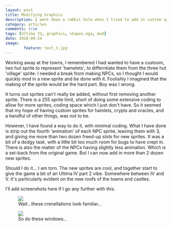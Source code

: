 ```yaml
---
layout: post
title: Modifying Graphics
description: I went down a rabbit hole when I tried to add in custom sprites for the new 'hamlets' and 'crypts'
category: articles
comments: true
tags: [Ultima IV, graphics, shapes.ega, mod]
date: 2018-09-24
image: 
        feature: text_3.jpg
---
```


Working away at the towns, I remembered I had wanted to have a custoom, two hut sprite to represent 'hamelets', to differntiate them from the three hut 'village' sprite. I needed a break from making NPCs, so I thought I would quickly mod in a new sprite and be done with it. Foolishly I imagined that the making of the sprite would be the hard part. Boy was I wrong.

It turns out sprites can't really be added, without first removing another sprite. There is a 255 sprite limit, short of doing some extensive coding to allow for more sprites, coding space which I just don't have. So it seemed that my hope of having custom sprites for hamlets, crypts and oracles, and a handful of other things, was not to be.

However, I have found a way to do it, with minimal coding. What I have done is strip out the fourth 'animation' of each NPC sprite, leaving them with 3, and giving me more than two dozen freed-up slots for new sprites. It was a bit of a dodgy task, with a little bit too much room for bugs to have crept in. There is also the matter of the NPCs having slightly less animation. Which is a set-back from the original game. But I can now add in more than 2 dozen new sprites.

Should I do it...
I am torn. The new sprites are cool, and together start to give the game a bit of an Ultima IV part 2 vibe. Somewhere between IV and V. It's particularly evident on the new roofs of the towns and castles.

I'll add screenshots here if I go any further with this.

<figure>
	<img class="ScrollRev" data-tilt src="/ultima-IV-trinity/images/castle_roof_1.png" />
	<figcaption>Wait...these crenellations look familiar...</figcaption>
</figure>

<figure>
	<img class="ScrollRev" data-tilt src="/ultima-IV-trinity/images/castle_roof_2.png" />
	<figcaption>So do these windows...</figcaption>
</figure>



